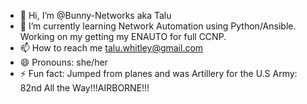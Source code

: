 - 👋 Hi, I’m @Bunny-Networks aka Talu
- 🌱 I’m currently learning Network Automation using Python/Ansible. Working on my getting my ENAUTO for full CCNP.
- 📫 How to reach me talu.whitley@gmail.com
- 😄 Pronouns: she/her
- ⚡ Fun fact: Jumped from planes and was Artillery for the U.S Army: 82nd All the Way!!!AIRBORNE!!!